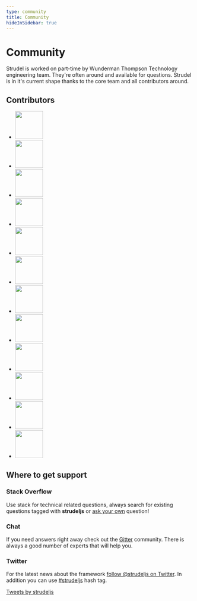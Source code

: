```yaml
---
type: community
title: Community
hideInSidebar: true
---
```


# Community

Strudel is worked on part-time by Wunderman Thompson Technology engineering team. They're often around and available for questions. Strudel is in it's current shape thanks to the core team and all contributors around.

## Contributors

<ul class="contributors"><li><a href="https://github.com/mateuszluczak"><img alt="" width="75" height="75" class="avatar" src="https://avatars2.githubusercontent.com/u/2010759?s=460&amp;v=4"></a></li><li><a href="https://github.com/xolir"><img alt="" width="75" height="75" class="avatar" src="https://avatars2.githubusercontent.com/u/6012902?s=460&amp;v=4"></a></li><li><a href="https://github.com/m-suchorski"><img alt="" width="75" height="75" class="avatar" src="https://avatars2.githubusercontent.com/u/36552116?s=460&amp;v=4"></a></li><li><a href="https://github.com/zofoklecja"><img alt="" width="75" height="75" class="avatar" src="https://avatars0.githubusercontent.com/u/8929565?s=460&v=4"></a></li><li><a href="https://github.com/ZofiaZ"><img alt="" width="75" height="75" class="avatar" src="https://avatars0.githubusercontent.com/u/11401190?s=460&v=4"></a></a></li><li><a href="https://github.com/rogemus"><img alt="" width="75" height="75" class="avatar" src="https://avatars3.githubusercontent.com/u/9271549?s=460&v=4"></a></li><li><a href="https://github.com/mlmmn"><img alt="" width="75" height="75" class="avatar" src="https://avatars1.githubusercontent.com/u/8261859?s=460&v=4"></a></li><li><a href="https://github.com/jakublamprecht"><img alt="" width="75" height="75" class="avatar" src="https://avatars3.githubusercontent.com/u/18114264?s=460&v=4"></a></li><li><a href="https://github.com/grazik"><img alt="" width="75" height="75" class="avatar" src="https://avatars2.githubusercontent.com/u/30260979?s=460&v=4"></a></li><li><a href="https://github.com/oliwerin"><img alt="" width="75" height="75" class="avatar" src="https://avatars2.githubusercontent.com/u/1098349?s=460&v=4"></a></li><li><a href="https://github.com/YellowFlash525"><img alt="" width="75" height="75" class="avatar" src="https://avatars2.githubusercontent.com/u/14871423?s=460&v=4"></a></li><li><a href="https://github.com/marcinlechnik"><img alt="" width="75" height="75" class="avatar" src="https://avatars1.githubusercontent.com/u/29333588?s=460&v=4"></a></li></ul>


## Where to get support

###  Stack Overflow 

Use stack for technical related questions, always search for existing questions tagged with **strudeljs** or [ask your own](https://stackoverflow.com/questions/ask/advice?tags=strudeljs) question!

### Chat

If you need answers right away check out the [Gitter](https://gitter.im/strudel-js) community. There is always a good number of experts that will help you.

### Twitter
For the latest news about the framework [follow @strudeljs on Twitter](http://www.twitter.com/strudeljs). In addition you can use [#strudeljs](https://twitter.com/hashtag/strudeljs?f=tweets) hash tag.

<a class="twitter-timeline" data-height="500" data-chrome="noheader noborders" href="https://twitter.com/strudeljs?ref_src=twsrc%5Etfw">Tweets by strudeljs</a> <script async src="https://platform.twitter.com/widgets.js" charset="utf-8"></script>
